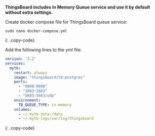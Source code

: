 **ThingsBoard includes In Memory Queue service and use it by default without extra settings.**

Create docker compose file for ThingsBoard queue service:

```text
sudo nano docker-compose.yml
```
{: .copy-code}

Add the following lines to the yml file:

```yml
version: '2.2'
services:
  mytb:
    restart: always
    image: "thingsboard/tb-postgres"
    ports:
      - "8080:9090"
      - "1883:1883"
      - "5683:5683/udp"
    environment:
      TB_QUEUE_TYPE: in-memory
    volumes:
      - ~/.mytb-data:/data
      - ~/.mytb-logs/var/log/thingsboard
```
{: .copy-code}
